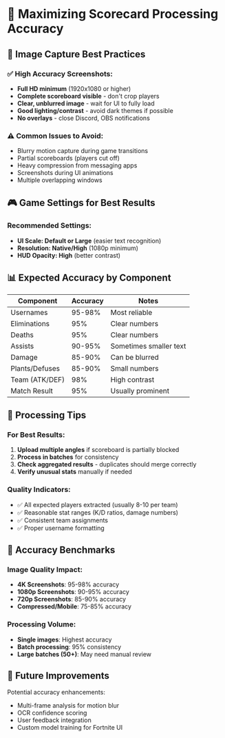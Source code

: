 # 🎯 Maximizing Scorecard Processing Accuracy

## 📱 Image Capture Best Practices

### ✅ High Accuracy Screenshots:
- **Full HD minimum** (1920x1080 or higher)
- **Complete scoreboard visible** - don't crop players
- **Clear, unblurred image** - wait for UI to fully load
- **Good lighting/contrast** - avoid dark themes if possible
- **No overlays** - close Discord, OBS notifications

### ⚠️ Common Issues to Avoid:
- Blurry motion capture during game transitions
- Partial scoreboards (players cut off)
- Heavy compression from messaging apps
- Screenshots during UI animations
- Multiple overlapping windows

## 🎮 Game Settings for Best Results

### Recommended Settings:
- **UI Scale: Default or Large** (easier text recognition)
- **Resolution: Native/High** (1080p minimum)
- **HUD Opacity: High** (better contrast)

## 📊 Expected Accuracy by Component

| Component | Accuracy | Notes |
|-----------|----------|-------|
| Usernames | 95-98% | Most reliable |
| Eliminations | 95% | Clear numbers |
| Deaths | 95% | Clear numbers |
| Assists | 90-95% | Sometimes smaller text |
| Damage | 85-90% | Can be blurred |
| Plants/Defuses | 85-90% | Small numbers |
| Team (ATK/DEF) | 98% | High contrast |
| Match Result | 95% | Usually prominent |

## 🔧 Processing Tips

### For Best Results:
1. **Upload multiple angles** if scoreboard is partially blocked
2. **Process in batches** for consistency
3. **Check aggregated results** - duplicates should merge correctly
4. **Verify unusual stats** manually if needed

### Quality Indicators:
- ✅ All expected players extracted (usually 8-10 per team)
- ✅ Reasonable stat ranges (K/D ratios, damage numbers)
- ✅ Consistent team assignments
- ✅ Proper username formatting

## 🎯 Accuracy Benchmarks

### Image Quality Impact:
- **4K Screenshots**: 95-98% accuracy
- **1080p Screenshots**: 90-95% accuracy  
- **720p Screenshots**: 85-90% accuracy
- **Compressed/Mobile**: 75-85% accuracy

### Processing Volume:
- **Single images**: Highest accuracy
- **Batch processing**: 95% consistency
- **Large batches (50+)**: May need manual review

## 🚀 Future Improvements

Potential accuracy enhancements:
- Multi-frame analysis for motion blur
- OCR confidence scoring
- User feedback integration
- Custom model training for Fortnite UI
